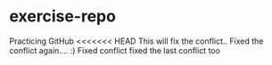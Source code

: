 # exercise-repo
Practicing GitHub
<<<<<<< HEAD
This will fix the conflict..
Fixed the conflict again.... :)
Fixed conflict
fixed the last conflict too
